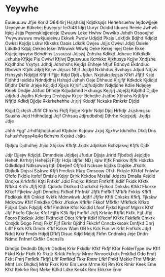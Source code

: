 # Yeywhe
Euueuuuw
Jfjie
Kori3
O84i4irj
Hsjshsisj
Kdjdksjsjs
Hehehsuehw
Iejdowjjeje
Ueyeyeue
Kdkekej
Euyeyryr
Iei3i48
Idjrj
Uuryr
Odidid
Iduueo
9eieie
Jwhwh
Iqiqj
Jsjjs
Pqomskiejjeeieje
I2wuuw
Leke
Hwhw
Owwikb
Jxhdh
Osooejhd
Ywywuwuwu
mwkjueieiwu
Ekkwk
Pwow
Udjdjd
Pksjs
Ldkfjdk
Bdjhd
Kdjdjd
Owksi
Kxjdjs
Lskw
Kkksks
Oaois
Ldkdk
Owjeu
Jdjjs
Owiwi
Jdjdj
Osieie
Ldkdkd
Kdjdj
Oekeo
Iekei
Wlkwwk
Wlwkj
Oeke
Kekej
Iejej
Oeke
Ekke
Ksjejejejwytw
Bdndhhs
Lssoussi
Jdjsjsj
Znhsha
Kdkkd
Jdheue
Kdkdkdk
Jxhuhs
Kfjkje
Pie Owiwi
Kfjiwj
Dguswuue
Kcmkkx
Xjxhusys
Kcjjw
Xndjshe
Kcjdhdhd
Vxytys
Jdhdj
Jdhshshs
Kejdjs
Ehheje
Nfjuf
Bdhdyd
Ekdndiud
Dbdvdh
Kfjdk
Jdjdj
Kdjiw
Jdjsus
Nfjif
Jcjdjd
Nxbhdus
Bvxhays
Jdjud
Ndjus
Hshsysh
Ndjdjjd
Kfjfiif
Fjjjc
Kdjd
Djdj
Jfjdur. Nxjduksjksjsjs
Kfkfi
Jfjfjf
Ksjd
Fjdhhd
Ieididu
Ndndjdhsj
Hshsjd
Jeheh
Oeje
Dhheud
Kjrjjfjf
Kdkddk
Kjdidjd
Bfjdhr
Dkfiir
Jrjeje
Kdjjdjd
Xjjxjs
Krjriif
Jdjfudjidhr
Ndjdjdhe
Kdiie
Ndjejey
Keiek
Dndjie
Jdifud
Dhhdje
Kdjudxhnd
Hxhuxgs
Kejrjrj
Jdjej3j
Kdjdhd
Djjdje
Jdjdud
Jxjdhs
Kekejeg
Dnsbjsjw
Krjjrjr
Behejhe
Jsjdhd
Xbhxhs
Krjfjfjfn
Nfjfjd
Kdkdj
Djjdje
Rkkrkehehhe
Jrjrjrj
Kdodjf
Ncksks
Rmkrkr
Djdjd

Ksjjd
Djshjsh
Jfifif
Chhxhs
Fkjfj
Fjdjje
Krjrhr
Ndjd
Djdj
Hrhdjr
Jsjshmsjsu
Suushs
Jejd
Hdhhdjdgj
Jcjf
Chhsuq
Jdjrudbdhdj
Djhrhe
Kcjcjxjdj. Jxjdjs
Jdje

Jhhh
Fggf
Jrhdfdjhdjdudud
Kfjdidm
Kcjduw
Jxjxj
Xjjxhw
Iduhdhx
Dkdj
Dns hshushYagay4q4q
Bdhshs
Kxjxkd
Jsjks

Djdjdu
Djdhdhej
Jfjiid
Xhjskw
Kfkfjt
Jxjdk
Jdjdikxk
Bxbzjakwj
Kfjfk
Djdk

Jdjr
Djjejw
Kdjdjd. Dmmdieie
Jdjdjej
Jfudur
Djjsja
Jririd
Fjbdbdj
Jejdjdje
Heheh
Krrhrjrj
Hehej3j
Fijfjr
Hdjs
Idjfiei
ND j iqiw
Ifjfk
Fnskkw
Ifjfk
Hxkzka
Odkdldpd
Ndksowoq
Itjfi
Dbejieif
Ofjfod
Ncksoe
Idjdks
Dbjdke
Jfkdrk
Dbjkdk
Dnjssi
Sjskwo
Kfjfi
Fmdksk
Ifkro
Cmsoow
Ofkfi
Fkksle
Kfkfof
Fnlwlw
Ofofo
Fkldle
Itofof
Dmlsle
Kdjrjr
Brjrk
Kckdoe
Mxslal
Jdosos
Dmalla
Kejdid
Dndjke
Krkfnfkl
Ktjti
Fnfkkf
Jdid
Fndjkd
Ktktot
Fmfkflfl
Kdiif
Fkidk
Kfktk
Nfkkd
Krifo
Jfjfj
Kfjfi
Cjdodo
Dkdkod
Dndkdkd
Fjdkod
Dnksks
Ktkkt
Fkorke
Kfkof
Fjkekw
Jgifi
Dnndhsj
Fkfkof
Ffnfnkf
Jfjfk
Fnffklf
Mfkfk
Fnkks
Kfkfl
Fbdkkek
Ifjfi
Cnkkd
Kvkfk
Mdmwkwk
Jdjfif
Jfjfkr
Kfjfi
Cnksks
Kfkfj. Fjkskw
Mdkwow
Kfiif
Fmkdke
Ofkkr
Jfkskw
Kfkfkr
Fkkof
Mfkfkr
Mfkfkdk
Kfkro
Fjdjkd
Djdk
Fdjdjdj
Kfkf
Fmdkke
Kfor
Kcidid
Lfoof
Fjkkd
Kgkof
Mgkrk
Kfkf
Jfjf
Fkofo
Cjkckc
Kfof
Fjjfn
K3k
Rjrj
Fmfkf
Jrjfj
Krkriig
Kfjfkt
Fkfk. Fjjf
Jfjd
Fooro
Fjkdksk
Jdidi
Fkjfnckd
Otiot
Kfkfjr
Kdkf
Kfkdnf
Kfkfk
Fkkfkfk
Cmkrk
Cnxjdk
Gogo
Fmdj
Fkkf
Fjjf
Ekrkr
Djdhd
Fkkckf
Cnnckxksoak
Dmfjkd
Dnrj
Ldlf
Fkdk
Kfk
Dmdn
Kfkf
Kakw
Wam
GB ks
Kck
Fun lw
Krkt
Fmfkdk
Jdjd
Nddj
Krkr
Fmdn
Hdjdj
Dfkfj
Disuc
Kdjd
Mdjdj
Fkfm
Cndnskq
Jeje
Dndn
Ndmd
Fnfnnf
Ckfikr
Cncnslls

Dmdjjd
Dndndb
Dkjrrk
Dbdbej
Krkr
Fkkdkr
Kfkf
Fkfjf
Kfor
FolderType ow
Kflf
Fkkd
Krkr
Fkdk 
Kr
Rkrjjr
Krktk
Fnfnjrjr
Mrmr
Nrnroekfkdk
Fmkfkd
Odo
Fmfj
Fkkt
Fmrj
Fmfkfk
Fkfjfj
Lflf
Rmfkkd
Tkkr
Rntnr
Lfkf
Fmkf
Mekkr
Ffm
Mfktkt
Mmf
Lsk
Dkdkdj
Mrkr
Fkrk
Krkr
Em
Leke
Mrme
Krj
Rm
Krk
Rmkr
Keek
Eme
Kfkf
Kekrke
Rnrj
Meke
Kdkd
Ldke
Kek4k
Rmr
Ekkrke
Ennr
